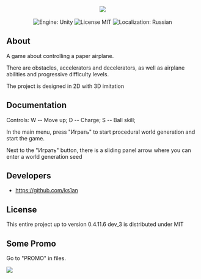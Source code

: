 <p align="center">
      <img src="https://ibb.co/Tqp4r1Gj" width="726">
</p>

<p align="center">
   <img src="" alt="Engine: Unity">
   <img src="" alt="License MIT">
   <img src="" alt="Localization: Russian">
</p>

## About

A game about controlling a paper airplane.

There are obstacles, accelerators and decelerators, as well as airplane abilities and progressive difficulty levels.

The project is designed in 2D with 3D imitation

## Documentation

Controls:
W -- Move up;
D -- Charge;
S -- Ball skill;

In the main menu, press "Играть" to start procedural world generation and start the game.

Next to the "Играть" button, there is a sliding panel arrow where you can enter a world generation seed

## Developers

- https://github.com/ks1an

## License

This entire project up to version 0.4.11.6 dev_3 is distributed under MIT

## Some Promo

Go to "PROMO" in files.

<img src = "![me](https://github.com/ks1an/PaperFlow/blob/main/PROMO/GIF_LampBrokenAnim.gif)">

